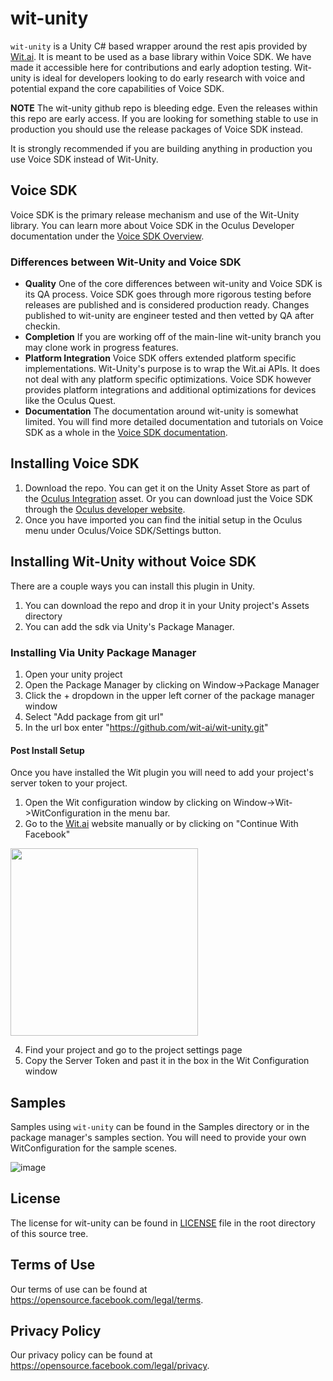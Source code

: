# wit-unity
`wit-unity` is a Unity C# based wrapper around the rest apis provided by [Wit.ai](http://wit.ai). It is meant to be used as a base library within Voice SDK. We have made it accessible here for contributions and early adoption testing. Wit-unity is ideal for developers looking to do early research with voice and potential expand the core capabilities of Voice SDK.

**NOTE** The wit-unity github repo is bleeding edge. Even the releases within this repo are early access. If you are looking for something stable to use in production you should use the release packages of Voice SDK instead.

It is strongly recommended if you are building anything in production you use Voice SDK instead of Wit-Unity.

## Voice SDK
Voice SDK is the primary release mechanism and use of the Wit-Unity library. You can learn more about Voice SDK in the Oculus Developer documentation under the [Voice SDK Overview](https://developer.oculus.com/documentation/unity/voice-sdk-overview/).

### Differences between Wit-Unity and Voice SDK
* **Quality** One of the core differences between wit-unity and Voice SDK is its QA process. Voice SDK goes through more rigorous testing before releases are published and is considered production ready. Changes published to wit-unity are engineer tested and then vetted by QA after checkin.
* **Completion** If you are working off of the main-line wit-unity branch you may clone work in progress features.
* **Platform Integration** Voice SDK offers extended platform specific implementations. Wit-Unity's purpose is to wrap the Wit.ai APIs. It does not deal with any platform specific optimizations. Voice SDK however provides platform integrations and additional optimizations for devices like the Oculus Quest.
* **Documentation** The documentation around wit-unity is somewhat limited. You will find more detailed documentation and tutorials on Voice SDK as a whole in the [Voice SDK documentation](https://developer.oculus.com/documentation/unity/voice-sdk-overview/).

## Installing Voice SDK
1. Download the repo. You can get it on the Unity Asset Store as part of the [Oculus Integration](https://assetstore.unity.com/packages/tools/integration/oculus-integration-82022) asset. Or you can download just the Voice SDK through the [Oculus developer website](https://developer.oculus.com/downloads/package/oculus-voice-sdk/).
2. Once you have imported you can find the initial setup in the Oculus menu under Oculus/Voice SDK/Settings button.

## Installing Wit-Unity without Voice SDK
There are a couple ways you can install this plugin in Unity.

1. You can download the repo and drop it in your Unity project's Assets directory
2. You can add the sdk via Unity's Package Manager.

### Installing Via Unity Package Manager
1. Open your unity project
2. Open the Package Manager by clicking on Window->Package Manager
3. Click the + dropdown in the upper left corner of the package manager window
4. Select "Add package from git url"
5. In the url box enter "https://github.com/wit-ai/wit-unity.git"

#### Post Install Setup
Once you have installed the Wit plugin you will need to add your project's server token to your project.
1. Open the Wit configuration window by clicking on Window->Wit->WitConfiguration in the menu bar.
2. Go to the [Wit.ai](http://wit.ai) website manually or by clicking on "Continue With Facebook"
<image src="https://user-images.githubusercontent.com/645359/125703060-59d62659-1dd6-442f-a92d-d8ec142c53d8.png" width=300>

4. Find your project and go to the project settings page
5. Copy the Server Token and past it in the box in the Wit Configuration window

## Samples
Samples using `wit-unity` can be found in the Samples directory or in the package manager's samples section. You will need to provide your own WitConfiguration for the sample scenes.

![image](https://user-images.githubusercontent.com/645359/121092454-6bab1100-c7a0-11eb-9cb1-87dd8ae6e875.png)


## License
The license for wit-unity can be found in [LICENSE](https://github.com/wit-ai/wit-unity/blob/main/LICENSE) file in the root directory of this source tree.

## Terms of Use
Our terms of use can be found at https://opensource.facebook.com/legal/terms.

## Privacy Policy
Our privacy policy can be found at https://opensource.facebook.com/legal/privacy.
